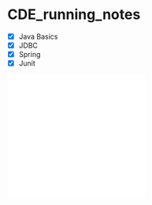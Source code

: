 
# CDE_running_notes

 - [x] Java Basics
 - [x] JDBC
 - [x] Spring
 - [x] Junit
 
![Alt Text](Vanilla-1s-280px.gif)


